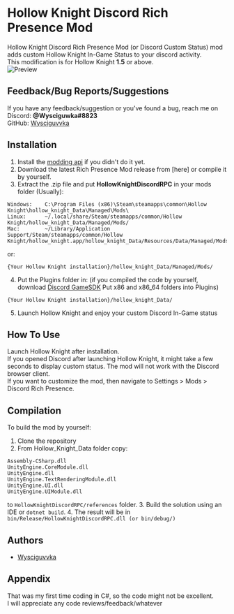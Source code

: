 
# Hollow Knight Discord Rich Presence Mod
Hollow Knight Discord Rich Presence Mod (or Discord Custom Status) mod adds custom Hollow Knight In-Game Status to your discord activity.\
This modification is for Hollow Knight __1.5__ or above.\
![Preview](https://i.ibb.co/qDj1b3T/presence.png)

## Feedback/Bug Reports/Suggestions

If you have any feedback/suggestion or you've found a bug, reach me on\
Discord: __@Wysciguwka#8823__\
GitHub: [Wysciguvvka](https://www.github.com/Wysciguvvka)


## Installation
1. Install the [modding api](https://github.com/hk-modding/api) if you didn't do it yet.
2. Download the latest Rich Presence Mod release from [here] or compile it by yourself.
3. Extract the .zip file and put __HollowKnightDiscordRPC__ in your mods folder 
(Usually):

``` 
Windows:	C:\Program Files (x86)\Steam\steamapps\common\Hollow Knight\hollow_knight_Data\Managed\Mods\
Linux:		~/.local/share/Steam/steamapps/common/Hollow Knight/hollow_knight_Data/Managed/Mods/
Mac:		~/Library/Application Support/Steam/steamapps/common/Hollow Knight/hollow_knight.app/hollow_knight_Data/Resources/Data/Managed/Mods/
```
or:
```
{Your Hollow Knight installation}/hollow_knight_Data/Managed/Mods/
```
4. Put the Plugins folder in:
(if you compiled the code by yourself, download [Discord GameSDK](https://discord.com/developers/docs/game-sdk/sdk-starter-guide) Put x86 and x86_64 folders into Plugins)
```
{Your Hollow Knight installation}/hollow_knight_Data/
```
5. Launch Hollow Knight and enjoy your custom Discord In-Game status
## How To Use

Launch Hollow Knight after installation.\
If you opened Discord after launching Hollow Knight, it might take a few seconds to display custom status.
The mod will not work with the Discord browser client.\
If you want to customize the mod, then navigate to Settings > Mods > Discord Rich Presence.


## Compilation

To build the mod by yourself:
1. Clone the repository
2. From Hollow_Knight_Data folder copy:
```
Assembly-CSharp.dll
UnityEngine.CoreModule.dll
UnityEngine.dll
UnityEngine.TextRenderingModule.dll
UnityEngine.UI.dll
UnityEngine.UIModule.dll
```
to `HollowKnightDiscordRPC/references` folder.
3. Build the solution using an IDE or `dotnet build`.
4. The result will be in `bin/Release/HollowKnightDiscordRPC.dll (or bin/debug/)`

## Authors

- [Wysciguvvka](https://www.github.com/Wysciguvvka)


## Appendix

That was my first time coding in C#, so the code might not be excellent.\
I will appreciate any code reviews/feedback/whatever

